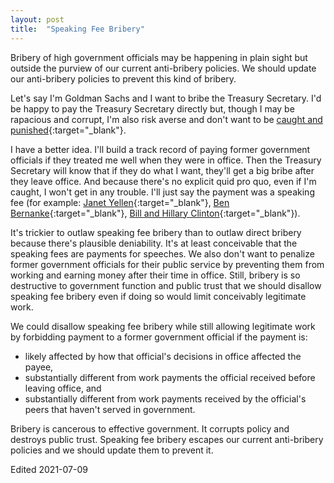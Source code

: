 ```yaml
---
layout: post
title:  "Speaking Fee Bribery"
---
```


Bribery of high government officials may be happening in plain sight but outside
the purview of our current anti-bribery policies.  We should update our
anti-bribery policies to prevent this kind of bribery.

Let's say I'm Goldman Sachs and I want to bribe the Treasury Secretary.  I'd be
happy to pay the Treasury Secretary directly but, though I may be rapacious and
corrupt, I'm also risk averse and don't want to be [caught and
punished](https://www.justice.gov/opa/pr/goldman-sachs-charged-foreign-bribery-case-and-agrees-pay-over-29-billion){:target="_blank"}. 

I have a better idea.  I'll build a track record of paying former government
officials if they treated me well when they were in office.  Then the Treasury
Secretary will know that if they do what I want, they'll get a big bribe after
they leave office.  And because there's no explicit quid pro quo, even if I'm
caught, I won't get in any trouble.  I'll just say the payment was a speaking
fee (for example: [Janet
Yellen](https://www.forbes.com/sites/joewalsh/2021/01/01/yellen-earned-72-million-in-speaking-fees-over-last-two-years/){:target="_blank"},
[Ben
Bernanke](https://www.forbes.com/sites/johntamny/2014/05/25/ben-bernankes-post-fed-speaking-fees-send-a-scary-economic-message/){:target="_blank"},
[Bill and Hillary
Clinton](https://www.cnn.com/2016/02/05/politics/hillary-clinton-bill-clinton-paid-speeches/index.html){:target="_blank"}).

It's trickier to outlaw speaking fee bribery than to outlaw direct bribery
because there's plausible deniability.  It's at least conceivable that the
speaking fees are payments for speeches.  We also don't want to penalize former
government officials for their public service by preventing them from working
and earning money after their time in office.  Still, bribery is so destructive
to government function and public trust that we should disallow speaking fee
bribery even if doing so would limit conceivably legitimate work.

We could disallow speaking fee bribery while still allowing legitimate work by
forbidding payment to a former government official if the payment is:
* likely affected by how that official's decisions in office affected the payee,
* substantially different from work payments the official received before leaving office, and
* substantially different from work payments received by the official's peers that haven't served in government.

Bribery is cancerous to effective government.  It corrupts policy and destroys
public trust.  Speaking fee bribery escapes our current anti-bribery policies
and we should update them to prevent it.

Edited 2021-07-09